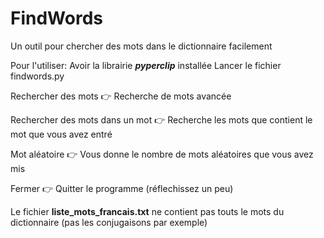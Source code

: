 # FindWords
Un outil pour chercher des mots dans le dictionnaire facilement

Pour l'utiliser:
 Avoir la librairie **_pyperclip_** installée
 Lancer le fichier findwords.py
 
 
 
 Rechercher des mots 👉 Recherche de mots avancée 
 
 Rechercher des mots dans un mot 👉 Recherche les mots que contient le mot que vous avez entré 
 
 Mot aléatoire 👉 Vous donne le nombre de mots aléatoires que vous avez mis 
 
 Fermer 👉 Quitter le programme (réflechissez un peu) 


Le fichier **liste_mots_francais.txt** ne contient pas touts le mots du dictionnaire (pas les conjugaisons par exemple)
